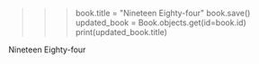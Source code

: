 > > > book.title = "Nineteen Eighty-four"
> > > book.save()
> > > updated_book = Book.objects.get(id=book.id)
> > > print(updated_book.title)

Nineteen Eighty-four

> > >
